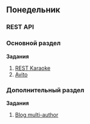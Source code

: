 ## Понедельник


### REST API

### Основной раздел

**Задания**

1. [REST Karaoke](../../../../main-rest-karaoke)
2. [Avito](../../../../main-rest-avito)


### Дополнительный раздел

**Задания**
1. [Blog multi-author](../../../../main-passport-blog-multiauthor)
